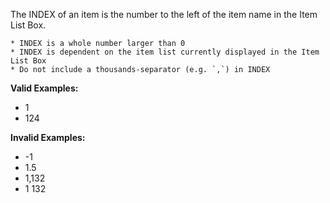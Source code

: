 <!-- markdownlint-disable-file first-line-h1 -->
The INDEX of an item is the number to the left of the item name in the Item List Box.

```info
* INDEX is a whole number larger than 0
* INDEX is dependent on the item list currently displayed in the Item List Box
* Do not include a thousands-separator (e.g. `,`) in INDEX
```

**Valid Examples:**

* 1
* 124

**Invalid Examples:**

* -1
* 1.5
* 1,132
* 1 132
